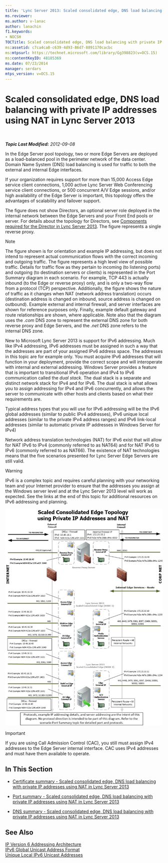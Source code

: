 ```yaml
---
title: 'Lync Server 2013: Scaled consolidated edge, DNS load balancing with private IP addresses using NAT'
ms.reviewer: 
ms.author: v-lanac
author: lanachin
f1.keywords:
- NOCSH
TOCTitle: Scaled consolidated edge, DNS load balancing with private IP addresses using NAT
ms:assetid: c7ca4ca8-c639-4d93-86d7-8891170cacbc
ms:mtpsurl: https://technet.microsoft.com/library/Gg398823(v=OCS.15)
ms:contentKeyID: 48185369
ms.date: 07/23/2014
manager: serdars
mtps_version: v=OCS.15
---
```


<div data-xmlns="http://www.w3.org/1999/xhtml">

<div class="topic" data-xmlns="http://www.w3.org/1999/xhtml" data-msxsl="urn:schemas-microsoft-com:xslt" data-cs="https://msdn.microsoft.com/">

<div data-asp="https://msdn2.microsoft.com/asp">

# Scaled consolidated edge, DNS load balancing with private IP addresses using NAT in Lync Server 2013

</div>

<div id="mainSection">

<div id="mainBody">

<span> </span>

_**Topic Last Modified:** 2012-09-08_

In the Edge Server pool topology, two or more Edge Servers are deployed as a load-balanced pool in the perimeter network of the data center. Domain Name System (DNS) load balancing is used for traffic to both the external and internal Edge interfaces.

If your organization requires support for more than 15,000 Access Edge service client connections, 1,000 active Lync Server Web Conferencing service client connections, or 500 concurrent A/V Edge sessions, and/or high availability of the Edge Server is important, this topology offers the advantages of scalability and failover support.

The figure does not show Directors, an optional server role deployed in the internal network between the Edge Servers and your Front End pools or server. For details about the topology for Directors, see [Components required for the Director in Lync Server 2013](lync-server-2013-components-required-for-the-director.md). The figure represents a single reverse proxy.

<div>


> [!NOTE]  
> The figure shown is for orientation and example IP addressing, but does not intend to represent actual communication flows with the correct incoming and outgoing traffic. The figure represents a high level view of possible traffic. Details for traffic flow as they pertain to incoming (to listening ports) and outgoing (to destination servers or clients) is represented in the Port Summary diagram in each scenario. For example, TCP 443 is actually inbound (to the Edge or reverse proxy) only, and is only a two-way flow from a protocol (TCP) perspective. Additionally, the figure shows the nature of traffic as it changes when NAT (network address translation) occurs (destination address is changed on inbound, source address is changed on outbound). Example external and internal firewall, and server interfaces are shown for reference purposes only. Finally, example default gateway and route relationships are shown, where applicable. Note also that the diagram uses the <EM>.com</EM> DNS zone to represent the external DNS zone for both reverse proxy and Edge Servers, and the <EM>.net</EM> DNS zone refers to the internal DNS zone.



</div>

New to Microsoft Lync Server 2013 is support for IPv6 addressing. Much like IPv4 addressing, IPv6 addresses must be assigned in such a way that the addresses are part of your assigned IPv6 address space. The addresses in this topic are for example only. You must acquire IPv6 addresses that will function in your deployment, provide the correct scope and will interoperate with internal and external addressing. Windows Server provides a feature that is important to transitional IPv6 operation and IPv4 to IPv6 communication called the *dual stack*. The dual stack is a separate and distinct network stack for IPv4 and for IPv6. The dual stack is what allows you to assign addressing for IPv4 and IPv6 concurrently, and allows the server to communicate with other hosts and clients based on what their requirements are.

Typical address types that you will use for IPv6 addressing will be the IPv6 global addresses (similar to public IPv4 addresses), IPv6 unique local addresses (similar to the private IPv4 address ranges) and IPv6 link-local addresses (similar to automatic private IP addresses in Windows Server for IPv4)

Network address translation technologies (NAT) for IPv6 exist that will allow for NAT IPv6 to IPv4 (commonly referred to as NAT64) and for NAT IPv6 to IPv6 (commonly referred to as NAT66). The existence of NAT technologies means that the five scenarios presented for Lync Server Edge Servers are still valid.

<div>


> [!WARNING]  
> IPv6 is a complex topic and requires careful planning with your networking team and your Internet provider to ensure that the addresses you assign at the Windows server level and at the Lync Server 2013 level will work as expected. See the links at the end of this topic for additional resources on IPv6 addressing and planning.



</div>

![899546d4-2eef-44d2-8317-51c5f699cd2a](images/Gg398823.899546d4-2eef-44d2-8317-51c5f699cd2a(OCS.15).jpg "899546d4-2eef-44d2-8317-51c5f699cd2a")

<div>


> [!IMPORTANT]  
> If you are using Call Admission Control (CAC), you still must assign IPv4 addresses to the Edge Server internal interface. CAC uses IPv4 addresses and must have them available to operate.



</div>

<div>

## In This Section

  - [Certificate summary - Scaled consolidated edge, DNS load balancing with private IP addresses using NAT in Lync Server 2013](lync-server-2013-certificate-summary-scaled-consolidated-edge-dns-load-balancing-private-ip.md)

  - [Port summary - Scaled consolidated edge, DNS load balancing with private IP addresses using NAT in Lync Server 2013](lync-server-2013-port-summary-scaled-consolidated-edge-dns-load-balancing-with-private-ip-addresses-using-nat.md)

  - [DNS summary - Scaled consolidated edge, DNS load balancing with private IP addresses using NAT in Lync Server 2013](lync-server-2013-dns-summary-scaled-consolidated-edge-dns-load-balancing-with-private-ip-addresses-using-nat.md)

</div>

<div>

## See Also


[IP Version 6 Addressing Architecture](http://tools.ietf.org/html/rfc4291)  
[IPv6 Global Unicast Address Format](http://tools.ietf.org/html/rfc3587)  
[Unique Local IPv6 Unicast Addresses](http://tools.ietf.org/html/rfc4193)  
  

</div>

</div>

<span> </span>

</div>

</div>

</div>

